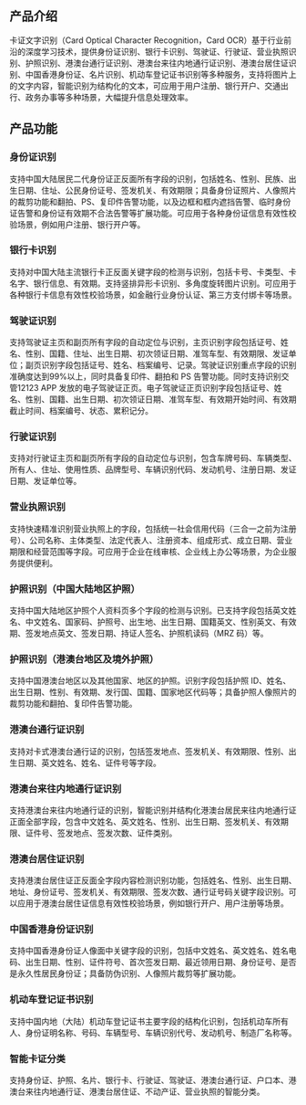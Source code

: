 ## 产品介绍
卡证文字识别（Card Optical Character Recognition，Card OCR）基于行业前沿的深度学习技术，提供身份证识别、银行卡识别、驾驶证、行驶证、营业执照识别、护照识别、港澳台通行证识别、港澳台来往内地通行证识别、港澳台居住证识别、中国香港身份证、名片识别、机动车登记证书识别等多种服务，支持将图片上的文字内容，智能识别为结构化的文本，可应用于用户注册、银行开户、交通出行、政务办事等多种场景，大幅提升信息处理效率。

## 产品功能
### 身份证识别
支持中国大陆居民二代身份证正反面所有字段的识别，包括姓名、性别、民族、出生日期、住址、公民身份证号、签发机关、有效期限；具备身份证照片、人像照片的裁剪功能和翻拍、PS、复印件告警功能，以及边框和框内遮挡告警、临时身份证告警和身份证有效期不合法告警等扩展功能。可应用于各种身份证信息有效性校验场景，例如用户注册、银行开户等。
### 银行卡识别
支持对中国大陆主流银行卡正反面关键字段的检测与识别，包括卡号、卡类型、卡名字、银行信息、有效期。支持竖排异形卡识别、多角度旋转图片识别。可应用于各种银行卡信息有效性校验场景，如金融行业身份认证、第三方支付绑卡等场景。
### 驾驶证识别
支持驾驶证主页和副页所有字段的自动定位与识别，主页识别字段包括证号、姓名、性别、国籍、住址、出生日期、初次领证日期、准驾车型、有效期限、发证单位；副页识别字段包括证号、姓名、档案编号、记录。驾驶证识别重点字段的识别准确度达到99%以上，同时具备复印件、翻拍和 PS 告警功能。同时支持识别交管12123 APP 发放的电子驾驶证正页。电子驾驶证正页识别字段包括证号、姓名、性别、国籍、出生日期、初次领证日期、准驾车型、有效期开始时间、有效期截止时间、档案编号、状态、累积记分。
### 行驶证识别
支持对行驶证主页和副页所有字段的自动定位与识别，包含车牌号码、车辆类型、所有人、住址、使用性质、品牌型号、车辆识别代码、发动机号、注册日期、发证日期、发证单位等。
### 营业执照识别
支持快速精准识别营业执照上的字段，包括统一社会信用代码（三合一之前为注册号）、公司名称、主体类型、法定代表人、注册资本、组成形式、成立日期、营业期限和经营范围等字段。可应用于企业在线审核、企业线上办公等场景，为企业服务提供便利。
### 护照识别（中国大陆地区护照）
支持中国大陆地区护照个人资料页多个字段的检测与识别。已支持字段包括英文姓名、中文姓名、国家码、护照号、出生地、出生日期、国籍英文、性别英文、有效期、签发地点英文、签发日期、持证人签名、护照机读码（MRZ 码）等。
### 护照识别（港澳台地区及境外护照）
支持中国港澳台地区以及其他国家、地区的护照。识别字段包括护照 ID、姓名、出生日期、性别、有效期、发行国、国籍、国家地区代码等；具备护照人像照片的裁剪功能和翻拍、复印件告警功能。
### 港澳台通行证识别
支持对卡式港澳台通行证的识别，包括签发地点、签发机关、有效期限、性别、出生日期、英文姓名、姓名、证件号等字段。
### 港澳台来往内地通行证识别
支持港澳台来往内地通行证的识别，智能识别并结构化港澳台居民来往内地通行证正面全部字段，包含中文姓名、英文姓名、性别、出生日期、签发机关、有效期限、证件号、签发地点、签发次数、证件类别。
### 港澳台居住证识别
支持港澳台居住证正反面全字段内容检测识别功能，包括姓名、性别、出生日期、地址、身份证号、签发机关、有效期限、签发次数、通行证号码关键字段识别。可以应用于港澳台居住证信息有效性校验场景，例如银行开户、用户注册等场景。
### 中国香港身份证识别
支持中国香港身份证人像面中关键字段的识别，包括中文姓名、英文姓名、姓名电码、出生日期、性别、证件符号、首次签发日期、最近领用日期、身份证号、是否是永久性居民身份证；具备防伪识别、人像照片裁剪等扩展功能。
### 机动车登记证书识别
支持中国内地（大陆）机动车登记证书主要字段的结构化识别，包括机动车所有人、身份证明名称、号码、车辆型号、车辆识别代号、发动机号、制造厂名称等。
### 智能卡证分类
支持身份证、护照、名片、银行卡、行驶证、驾驶证、港澳台通行证、户口本、港澳台来往内地通行证、港澳台居住证、不动产证、营业执照的智能分类。
